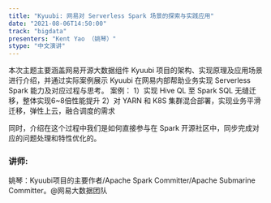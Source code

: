 ```yaml
---
title: "Kyuubi: 网易对 Serverless Spark 场景的探索与实践应用"
date: "2021-08-06T14:50:00" 
track: "bigdata"
presenters: "Kent Yao （姚琴）"
stype: "中文演讲"
---
```

本次主题主要涵盖网易开源大数据组件 Kyuubi 项目的架构、实现原理及应用场景进行介绍，并通过实际案例展示 Kyuubi 在网易内部帮助业务实现 Serverless Spark 能力及对应过程与思考。
 案例：
 1）实现 Hive QL 至 Spark SQL 无缝迁移，整体实现6~8倍性能提升
 2）对 YARN 和 K8S 集群混合部署，实现业务平滑迁移，弹性上云，融合调度的需求
 

 同时，介绍在这个过程中我们是如何直接参与在 Spark 开源社区中，同步完成对应的问题处理和特性优化的。
 ### 讲师: 
 姚琴：Kyuubi项目的主要作者/Apache Spark Committer/Apache Submarine Committer。@网易大数据团队